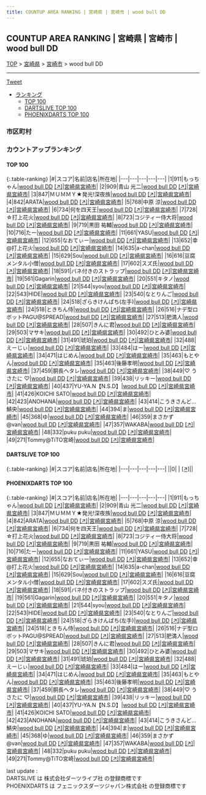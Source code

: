 ```yaml
---
title: COUNTUP AREA RANKING | 宮崎県 | 宮崎市 | wood bull DD
---
```

## COUNTUP AREA RANKING | 宮崎県 | 宮崎市 | wood bull DD

[TOP](/darts/rank/) > [宮崎県](/darts/rank/宮崎県/) > [宮崎市](/darts/rank/宮崎県/宮崎市/) > wood bull DD

___

<a href="https://twitter.com/share?ref_src=twsrc%5Etfw" data-text="COUNTUP AREA RANKING | 宮崎県宮崎市wood bull DD" class="twitter-share-button" data-hashtags="DARTSLIVE,PHOENIXDARTS,darts,ダーツ" data-show-count="false">Tweet</a>

* [ランキング](#カウントアップランキング)
    * [TOP 100](#top-100)
    * [DARTSLIVE TOP 100](#dartslive-top-100)
    * [PHOENIXDARTS TOP 100](#phoenixdarts-top-100)

### 市区町村

<ul>

</ul>

### カウントアップランキング

#### TOP 100



{:.table-ranking}
|#|スコア|名前|店名|所在地|
|---|---|---|---|---|
|1|911|<span class="rank-name-pd">もっちゃん</span>|<a href="/darts/rank/shops/53781.html">wood bull DD</a> <a href="https://vs.phoenixdarts.com/jp/shop/shopDetailInfo/s_53781?s_seq=53781">[↗]</a>|<a href="/darts/rank/宮崎県/宮崎市">宮崎県宮崎市</a>|
|2|909|<span class="rank-name-pd"><span class="pro-icon-pd"></span>青山 光二</span>|<a href="/darts/rank/shops/53781.html">wood bull DD</a> <a href="https://vs.phoenixdarts.com/jp/shop/shopDetailInfo/s_53781?s_seq=53781">[↗]</a>|<a href="/darts/rank/宮崎県/宮崎市">宮崎県宮崎市</a>|
|3|847|<span class="rank-name-pd">ＭＵＭＭＹ★発光!深夜族</span>|<a href="/darts/rank/shops/53781.html">wood bull DD</a> <a href="https://vs.phoenixdarts.com/jp/shop/shopDetailInfo/s_53781?s_seq=53781">[↗]</a>|<a href="/darts/rank/宮崎県/宮崎市">宮崎県宮崎市</a>|
|4|842|<span class="rank-name-pd">ARATA</span>|<a href="/darts/rank/shops/53781.html">wood bull DD</a> <a href="https://vs.phoenixdarts.com/jp/shop/shopDetailInfo/s_53781?s_seq=53781">[↗]</a>|<a href="/darts/rank/宮崎県/宮崎市">宮崎県宮崎市</a>|
|5|768|<span class="rank-name-pd"><span class="pro-icon-pd"></span>中原 涼</span>|<a href="/darts/rank/shops/53781.html">wood bull DD</a> <a href="https://vs.phoenixdarts.com/jp/shop/shopDetailInfo/s_53781?s_seq=53781">[↗]</a>|<a href="/darts/rank/宮崎県/宮崎市">宮崎県宮崎市</a>|
|6|734|<span class="rank-name-pd">何を四天王</span>|<a href="/darts/rank/shops/53781.html">wood bull DD</a> <a href="https://vs.phoenixdarts.com/jp/shop/shopDetailInfo/s_53781?s_seq=53781">[↗]</a>|<a href="/darts/rank/宮崎県/宮崎市">宮崎県宮崎市</a>|
|7|728|<span class="rank-name-pd">☆打上花火</span>|<a href="/darts/rank/shops/53781.html">wood bull DD</a> <a href="https://vs.phoenixdarts.com/jp/shop/shopDetailInfo/s_53781?s_seq=53781">[↗]</a>|<a href="/darts/rank/宮崎県/宮崎市">宮崎県宮崎市</a>|
|8|723|<span class="rank-name-pd">コジティー侍大将</span>|<a href="/darts/rank/shops/53781.html">wood bull DD</a> <a href="https://vs.phoenixdarts.com/jp/shop/shopDetailInfo/s_53781?s_seq=53781">[↗]</a>|<a href="/darts/rank/宮崎県/宮崎市">宮崎県宮崎市</a>|
|9|719|<span class="rank-name-pd"><span class="pro-icon-pd"></span>黒田 祐輔</span>|<a href="/darts/rank/shops/53781.html">wood bull DD</a> <a href="https://vs.phoenixdarts.com/jp/shop/shopDetailInfo/s_53781?s_seq=53781">[↗]</a>|<a href="/darts/rank/宮崎県/宮崎市">宮崎県宮崎市</a>|
|10|716|<span class="rank-name-pd">たー</span>|<a href="/darts/rank/shops/53781.html">wood bull DD</a> <a href="https://vs.phoenixdarts.com/jp/shop/shopDetailInfo/s_53781?s_seq=53781">[↗]</a>|<a href="/darts/rank/宮崎県/宮崎市">宮崎県宮崎市</a>|
|11|661|<span class="rank-name-pd">YASU</span>|<a href="/darts/rank/shops/53781.html">wood bull DD</a> <a href="https://vs.phoenixdarts.com/jp/shop/shopDetailInfo/s_53781?s_seq=53781">[↗]</a>|<a href="/darts/rank/宮崎県/宮崎市">宮崎県宮崎市</a>|
|12|655|<span class="rank-name-pd">なおてぃー</span>|<a href="/darts/rank/shops/53781.html">wood bull DD</a> <a href="https://vs.phoenixdarts.com/jp/shop/shopDetailInfo/s_53781?s_seq=53781">[↗]</a>|<a href="/darts/rank/宮崎県/宮崎市">宮崎県宮崎市</a>|
|13|652|<span class="rank-name-pd">幸 @打上花火</span>|<a href="/darts/rank/shops/53781.html">wood bull DD</a> <a href="https://vs.phoenixdarts.com/jp/shop/shopDetailInfo/s_53781?s_seq=53781">[↗]</a>|<a href="/darts/rank/宮崎県/宮崎市">宮崎県宮崎市</a>|
|14|635|<span class="rank-name-pd">a-chan</span>|<a href="/darts/rank/shops/53781.html">wood bull DD</a> <a href="https://vs.phoenixdarts.com/jp/shop/shopDetailInfo/s_53781?s_seq=53781">[↗]</a>|<a href="/darts/rank/宮崎県/宮崎市">宮崎県宮崎市</a>|
|15|629|<span class="rank-name-pd">Sou</span>|<a href="/darts/rank/shops/53781.html">wood bull DD</a> <a href="https://vs.phoenixdarts.com/jp/shop/shopDetailInfo/s_53781?s_seq=53781">[↗]</a>|<a href="/darts/rank/宮崎県/宮崎市">宮崎県宮崎市</a>|
|16|616|<span class="rank-name-pd">豆腐メンタル小僧</span>|<a href="/darts/rank/shops/53781.html">wood bull DD</a> <a href="https://vs.phoenixdarts.com/jp/shop/shopDetailInfo/s_53781?s_seq=53781">[↗]</a>|<a href="/darts/rank/宮崎県/宮崎市">宮崎県宮崎市</a>|
|17|602|<span class="rank-name-pd">スズ氏</span>|<a href="/darts/rank/shops/53781.html">wood bull DD</a> <a href="https://vs.phoenixdarts.com/jp/shop/shopDetailInfo/s_53781?s_seq=53781">[↗]</a>|<a href="/darts/rank/宮崎県/宮崎市">宮崎県宮崎市</a>|
|18|591|<span class="rank-name-pd">バネ付きのストラップ</span>|<a href="/darts/rank/shops/53781.html">wood bull DD</a> <a href="https://vs.phoenixdarts.com/jp/shop/shopDetailInfo/s_53781?s_seq=53781">[↗]</a>|<a href="/darts/rank/宮崎県/宮崎市">宮崎県宮崎市</a>|
|19|561|<span class="rank-name-pd">Gagarin</span>|<a href="/darts/rank/shops/53781.html">wood bull DD</a> <a href="https://vs.phoenixdarts.com/jp/shop/shopDetailInfo/s_53781?s_seq=53781">[↗]</a>|<a href="/darts/rank/宮崎県/宮崎市">宮崎県宮崎市</a>|
|20|551|<span class="rank-name-pd">キタノ</span>|<a href="/darts/rank/shops/53781.html">wood bull DD</a> <a href="https://vs.phoenixdarts.com/jp/shop/shopDetailInfo/s_53781?s_seq=53781">[↗]</a>|<a href="/darts/rank/宮崎県/宮崎市">宮崎県宮崎市</a>|
|21|544|<span class="rank-name-pd">syou</span>|<a href="/darts/rank/shops/53781.html">wood bull DD</a> <a href="https://vs.phoenixdarts.com/jp/shop/shopDetailInfo/s_53781?s_seq=53781">[↗]</a>|<a href="/darts/rank/宮崎県/宮崎市">宮崎県宮崎市</a>|
|22|543|<span class="rank-name-pd">HIDE</span>|<a href="/darts/rank/shops/53781.html">wood bull DD</a> <a href="https://vs.phoenixdarts.com/jp/shop/shopDetailInfo/s_53781?s_seq=53781">[↗]</a>|<a href="/darts/rank/宮崎県/宮崎市">宮崎県宮崎市</a>|
|23|540|<span class="rank-name-pd">なとりんご</span>|<a href="/darts/rank/shops/53781.html">wood bull DD</a> <a href="https://vs.phoenixdarts.com/jp/shop/shopDetailInfo/s_53781?s_seq=53781">[↗]</a>|<a href="/darts/rank/宮崎県/宮崎市">宮崎県宮崎市</a>|
|24|518|<span class="rank-name-pd">ざらきけんぱち(左手)</span>|<a href="/darts/rank/shops/53781.html">wood bull DD</a> <a href="https://vs.phoenixdarts.com/jp/shop/shopDetailInfo/s_53781?s_seq=53781">[↗]</a>|<a href="/darts/rank/宮崎県/宮崎市">宮崎県宮崎市</a>|
|24|518|<span class="rank-name-pd">ときちん侍</span>|<a href="/darts/rank/shops/53781.html">wood bull DD</a> <a href="https://vs.phoenixdarts.com/jp/shop/shopDetailInfo/s_53781?s_seq=53781">[↗]</a>|<a href="/darts/rank/宮崎県/宮崎市">宮崎県宮崎市</a>|
|26|516|<span class="rank-name-pd">ナデ型ロボットPAGU@SPREAD</span>|<a href="/darts/rank/shops/53781.html">wood bull DD</a> <a href="https://vs.phoenixdarts.com/jp/shop/shopDetailInfo/s_53781?s_seq=53781">[↗]</a>|<a href="/darts/rank/宮崎県/宮崎市">宮崎県宮崎市</a>|
|27|513|<span class="rank-name-pd">肥満人</span>|<a href="/darts/rank/shops/53781.html">wood bull DD</a> <a href="https://vs.phoenixdarts.com/jp/shop/shopDetailInfo/s_53781?s_seq=53781">[↗]</a>|<a href="/darts/rank/宮崎県/宮崎市">宮崎県宮崎市</a>|
|28|507|<span class="rank-name-pd">きんに君</span>|<a href="/darts/rank/shops/53781.html">wood bull DD</a> <a href="https://vs.phoenixdarts.com/jp/shop/shopDetailInfo/s_53781?s_seq=53781">[↗]</a>|<a href="/darts/rank/宮崎県/宮崎市">宮崎県宮崎市</a>|
|29|503|<span class="rank-name-pd">マサキ</span>|<a href="/darts/rank/shops/53781.html">wood bull DD</a> <a href="https://vs.phoenixdarts.com/jp/shop/shopDetailInfo/s_53781?s_seq=53781">[↗]</a>|<a href="/darts/rank/宮崎県/宮崎市">宮崎県宮崎市</a>|
|30|492|<span class="rank-name-pd">ひとみ婆</span>|<a href="/darts/rank/shops/53781.html">wood bull DD</a> <a href="https://vs.phoenixdarts.com/jp/shop/shopDetailInfo/s_53781?s_seq=53781">[↗]</a>|<a href="/darts/rank/宮崎県/宮崎市">宮崎県宮崎市</a>|
|31|491|<span class="rank-name-pd">琥珀</span>|<a href="/darts/rank/shops/53781.html">wood bull DD</a> <a href="https://vs.phoenixdarts.com/jp/shop/shopDetailInfo/s_53781?s_seq=53781">[↗]</a>|<a href="/darts/rank/宮崎県/宮崎市">宮崎県宮崎市</a>|
|32|488|<span class="rank-name-pd">えーじぃ</span>|<a href="/darts/rank/shops/53781.html">wood bull DD</a> <a href="https://vs.phoenixdarts.com/jp/shop/shopDetailInfo/s_53781?s_seq=53781">[↗]</a>|<a href="/darts/rank/宮崎県/宮崎市">宮崎県宮崎市</a>|
|33|484|<span class="rank-name-pd">はー</span>|<a href="/darts/rank/shops/53781.html">wood bull DD</a> <a href="https://vs.phoenixdarts.com/jp/shop/shopDetailInfo/s_53781?s_seq=53781">[↗]</a>|<a href="/darts/rank/宮崎県/宮崎市">宮崎県宮崎市</a>|
|34|471|<span class="rank-name-pd">はじめん</span>|<a href="/darts/rank/shops/53781.html">wood bull DD</a> <a href="https://vs.phoenixdarts.com/jp/shop/shopDetailInfo/s_53781?s_seq=53781">[↗]</a>|<a href="/darts/rank/宮崎県/宮崎市">宮崎県宮崎市</a>|
|35|463|<span class="rank-name-pd">もとやん</span>|<a href="/darts/rank/shops/53781.html">wood bull DD</a> <a href="https://vs.phoenixdarts.com/jp/shop/shopDetailInfo/s_53781?s_seq=53781">[↗]</a>|<a href="/darts/rank/宮崎県/宮崎市">宮崎県宮崎市</a>|
|35|463|<span class="rank-name-pd">後藤孝明</span>|<a href="/darts/rank/shops/53781.html">wood bull DD</a> <a href="https://vs.phoenixdarts.com/jp/shop/shopDetailInfo/s_53781?s_seq=53781">[↗]</a>|<a href="/darts/rank/宮崎県/宮崎市">宮崎県宮崎市</a>|
|37|459|<span class="rank-name-pd">胴長ヘタレ</span>|<a href="/darts/rank/shops/53781.html">wood bull DD</a> <a href="https://vs.phoenixdarts.com/jp/shop/shopDetailInfo/s_53781?s_seq=53781">[↗]</a>|<a href="/darts/rank/宮崎県/宮崎市">宮崎県宮崎市</a>|
|38|449|<span class="rank-name-pd">♡  うさたに  ♡</span>|<a href="/darts/rank/shops/53781.html">wood bull DD</a> <a href="https://vs.phoenixdarts.com/jp/shop/shopDetailInfo/s_53781?s_seq=53781">[↗]</a>|<a href="/darts/rank/宮崎県/宮崎市">宮崎県宮崎市</a>|
|39|438|<span class="rank-name-pd">リッキー</span>|<a href="/darts/rank/shops/53781.html">wood bull DD</a> <a href="https://vs.phoenixdarts.com/jp/shop/shopDetailInfo/s_53781?s_seq=53781">[↗]</a>|<a href="/darts/rank/宮崎県/宮崎市">宮崎県宮崎市</a>|
|40|437|<span class="rank-name-pd">YU-YA.N【N.S.D】</span>|<a href="/darts/rank/shops/53781.html">wood bull DD</a> <a href="https://vs.phoenixdarts.com/jp/shop/shopDetailInfo/s_53781?s_seq=53781">[↗]</a>|<a href="/darts/rank/宮崎県/宮崎市">宮崎県宮崎市</a>|
|41|426|<span class="rank-name-pd">KOICHI SATO</span>|<a href="/darts/rank/shops/53781.html">wood bull DD</a> <a href="https://vs.phoenixdarts.com/jp/shop/shopDetailInfo/s_53781?s_seq=53781">[↗]</a>|<a href="/darts/rank/宮崎県/宮崎市">宮崎県宮崎市</a>|
|42|423|<span class="rank-name-pd">ANOHANA</span>|<a href="/darts/rank/shops/53781.html">wood bull DD</a> <a href="https://vs.phoenixdarts.com/jp/shop/shopDetailInfo/s_53781?s_seq=53781">[↗]</a>|<a href="/darts/rank/宮崎県/宮崎市">宮崎県宮崎市</a>|
|43|414|<span class="rank-name-pd">こうきさんど...鯖央</span>|<a href="/darts/rank/shops/53781.html">wood bull DD</a> <a href="https://vs.phoenixdarts.com/jp/shop/shopDetailInfo/s_53781?s_seq=53781">[↗]</a>|<a href="/darts/rank/宮崎県/宮崎市">宮崎県宮崎市</a>|
|44|394|<span class="rank-name-pd">ま</span>|<a href="/darts/rank/shops/53781.html">wood bull DD</a> <a href="https://vs.phoenixdarts.com/jp/shop/shopDetailInfo/s_53781?s_seq=53781">[↗]</a>|<a href="/darts/rank/宮崎県/宮崎市">宮崎県宮崎市</a>|
|45|368|<span class="rank-name-pd">ゆ</span>|<a href="/darts/rank/shops/53781.html">wood bull DD</a> <a href="https://vs.phoenixdarts.com/jp/shop/shopDetailInfo/s_53781?s_seq=53781">[↗]</a>|<a href="/darts/rank/宮崎県/宮崎市">宮崎県宮崎市</a>|
|46|359|<span class="rank-name-pd">まさかず@van</span>|<a href="/darts/rank/shops/53781.html">wood bull DD</a> <a href="https://vs.phoenixdarts.com/jp/shop/shopDetailInfo/s_53781?s_seq=53781">[↗]</a>|<a href="/darts/rank/宮崎県/宮崎市">宮崎県宮崎市</a>|
|47|357|<span class="rank-name-pd">WAKABA</span>|<a href="/darts/rank/shops/53781.html">wood bull DD</a> <a href="https://vs.phoenixdarts.com/jp/shop/shopDetailInfo/s_53781?s_seq=53781">[↗]</a>|<a href="/darts/rank/宮崎県/宮崎市">宮崎県宮崎市</a>|
|48|332|<span class="rank-name-pd">puku puku</span>|<a href="/darts/rank/shops/53781.html">wood bull DD</a> <a href="https://vs.phoenixdarts.com/jp/shop/shopDetailInfo/s_53781?s_seq=53781">[↗]</a>|<a href="/darts/rank/宮崎県/宮崎市">宮崎県宮崎市</a>|
|49|271|<span class="rank-name-pd">Tommy@TiTO宮崎</span>|<a href="/darts/rank/shops/53781.html">wood bull DD</a> <a href="https://vs.phoenixdarts.com/jp/shop/shopDetailInfo/s_53781?s_seq=53781">[↗]</a>|<a href="/darts/rank/宮崎県/宮崎市">宮崎県宮崎市</a>|


#### DARTSLIVE TOP 100



{:.table-ranking}
|#|スコア|名前|店名|所在地|
|---|---|---|---|---|
||0|<span class="rank-name-dl"> </span>|<a href="/darts/rank/shops/.html"></a> <a href="">[↗]</a>|<a href="/darts/rank//"></a>|


#### PHOENIXDARTS TOP 100



{:.table-ranking}
|#|スコア|名前|店名|所在地|
|---|---|---|---|---|
|1|911|<span class="rank-name-pd">もっちゃん</span>|<a href="/darts/rank/shops/53781.html">wood bull DD</a> <a href="https://vs.phoenixdarts.com/jp/shop/shopDetailInfo/s_53781?s_seq=53781">[↗]</a>|<a href="/darts/rank/宮崎県/宮崎市">宮崎県宮崎市</a>|
|2|909|<span class="rank-name-pd"><span class="pro-icon-pd"></span>青山 光二</span>|<a href="/darts/rank/shops/53781.html">wood bull DD</a> <a href="https://vs.phoenixdarts.com/jp/shop/shopDetailInfo/s_53781?s_seq=53781">[↗]</a>|<a href="/darts/rank/宮崎県/宮崎市">宮崎県宮崎市</a>|
|3|847|<span class="rank-name-pd">ＭＵＭＭＹ★発光!深夜族</span>|<a href="/darts/rank/shops/53781.html">wood bull DD</a> <a href="https://vs.phoenixdarts.com/jp/shop/shopDetailInfo/s_53781?s_seq=53781">[↗]</a>|<a href="/darts/rank/宮崎県/宮崎市">宮崎県宮崎市</a>|
|4|842|<span class="rank-name-pd">ARATA</span>|<a href="/darts/rank/shops/53781.html">wood bull DD</a> <a href="https://vs.phoenixdarts.com/jp/shop/shopDetailInfo/s_53781?s_seq=53781">[↗]</a>|<a href="/darts/rank/宮崎県/宮崎市">宮崎県宮崎市</a>|
|5|768|<span class="rank-name-pd"><span class="pro-icon-pd"></span>中原 涼</span>|<a href="/darts/rank/shops/53781.html">wood bull DD</a> <a href="https://vs.phoenixdarts.com/jp/shop/shopDetailInfo/s_53781?s_seq=53781">[↗]</a>|<a href="/darts/rank/宮崎県/宮崎市">宮崎県宮崎市</a>|
|6|734|<span class="rank-name-pd">何を四天王</span>|<a href="/darts/rank/shops/53781.html">wood bull DD</a> <a href="https://vs.phoenixdarts.com/jp/shop/shopDetailInfo/s_53781?s_seq=53781">[↗]</a>|<a href="/darts/rank/宮崎県/宮崎市">宮崎県宮崎市</a>|
|7|728|<span class="rank-name-pd">☆打上花火</span>|<a href="/darts/rank/shops/53781.html">wood bull DD</a> <a href="https://vs.phoenixdarts.com/jp/shop/shopDetailInfo/s_53781?s_seq=53781">[↗]</a>|<a href="/darts/rank/宮崎県/宮崎市">宮崎県宮崎市</a>|
|8|723|<span class="rank-name-pd">コジティー侍大将</span>|<a href="/darts/rank/shops/53781.html">wood bull DD</a> <a href="https://vs.phoenixdarts.com/jp/shop/shopDetailInfo/s_53781?s_seq=53781">[↗]</a>|<a href="/darts/rank/宮崎県/宮崎市">宮崎県宮崎市</a>|
|9|719|<span class="rank-name-pd"><span class="pro-icon-pd"></span>黒田 祐輔</span>|<a href="/darts/rank/shops/53781.html">wood bull DD</a> <a href="https://vs.phoenixdarts.com/jp/shop/shopDetailInfo/s_53781?s_seq=53781">[↗]</a>|<a href="/darts/rank/宮崎県/宮崎市">宮崎県宮崎市</a>|
|10|716|<span class="rank-name-pd">たー</span>|<a href="/darts/rank/shops/53781.html">wood bull DD</a> <a href="https://vs.phoenixdarts.com/jp/shop/shopDetailInfo/s_53781?s_seq=53781">[↗]</a>|<a href="/darts/rank/宮崎県/宮崎市">宮崎県宮崎市</a>|
|11|661|<span class="rank-name-pd">YASU</span>|<a href="/darts/rank/shops/53781.html">wood bull DD</a> <a href="https://vs.phoenixdarts.com/jp/shop/shopDetailInfo/s_53781?s_seq=53781">[↗]</a>|<a href="/darts/rank/宮崎県/宮崎市">宮崎県宮崎市</a>|
|12|655|<span class="rank-name-pd">なおてぃー</span>|<a href="/darts/rank/shops/53781.html">wood bull DD</a> <a href="https://vs.phoenixdarts.com/jp/shop/shopDetailInfo/s_53781?s_seq=53781">[↗]</a>|<a href="/darts/rank/宮崎県/宮崎市">宮崎県宮崎市</a>|
|13|652|<span class="rank-name-pd">幸 @打上花火</span>|<a href="/darts/rank/shops/53781.html">wood bull DD</a> <a href="https://vs.phoenixdarts.com/jp/shop/shopDetailInfo/s_53781?s_seq=53781">[↗]</a>|<a href="/darts/rank/宮崎県/宮崎市">宮崎県宮崎市</a>|
|14|635|<span class="rank-name-pd">a-chan</span>|<a href="/darts/rank/shops/53781.html">wood bull DD</a> <a href="https://vs.phoenixdarts.com/jp/shop/shopDetailInfo/s_53781?s_seq=53781">[↗]</a>|<a href="/darts/rank/宮崎県/宮崎市">宮崎県宮崎市</a>|
|15|629|<span class="rank-name-pd">Sou</span>|<a href="/darts/rank/shops/53781.html">wood bull DD</a> <a href="https://vs.phoenixdarts.com/jp/shop/shopDetailInfo/s_53781?s_seq=53781">[↗]</a>|<a href="/darts/rank/宮崎県/宮崎市">宮崎県宮崎市</a>|
|16|616|<span class="rank-name-pd">豆腐メンタル小僧</span>|<a href="/darts/rank/shops/53781.html">wood bull DD</a> <a href="https://vs.phoenixdarts.com/jp/shop/shopDetailInfo/s_53781?s_seq=53781">[↗]</a>|<a href="/darts/rank/宮崎県/宮崎市">宮崎県宮崎市</a>|
|17|602|<span class="rank-name-pd">スズ氏</span>|<a href="/darts/rank/shops/53781.html">wood bull DD</a> <a href="https://vs.phoenixdarts.com/jp/shop/shopDetailInfo/s_53781?s_seq=53781">[↗]</a>|<a href="/darts/rank/宮崎県/宮崎市">宮崎県宮崎市</a>|
|18|591|<span class="rank-name-pd">バネ付きのストラップ</span>|<a href="/darts/rank/shops/53781.html">wood bull DD</a> <a href="https://vs.phoenixdarts.com/jp/shop/shopDetailInfo/s_53781?s_seq=53781">[↗]</a>|<a href="/darts/rank/宮崎県/宮崎市">宮崎県宮崎市</a>|
|19|561|<span class="rank-name-pd">Gagarin</span>|<a href="/darts/rank/shops/53781.html">wood bull DD</a> <a href="https://vs.phoenixdarts.com/jp/shop/shopDetailInfo/s_53781?s_seq=53781">[↗]</a>|<a href="/darts/rank/宮崎県/宮崎市">宮崎県宮崎市</a>|
|20|551|<span class="rank-name-pd">キタノ</span>|<a href="/darts/rank/shops/53781.html">wood bull DD</a> <a href="https://vs.phoenixdarts.com/jp/shop/shopDetailInfo/s_53781?s_seq=53781">[↗]</a>|<a href="/darts/rank/宮崎県/宮崎市">宮崎県宮崎市</a>|
|21|544|<span class="rank-name-pd">syou</span>|<a href="/darts/rank/shops/53781.html">wood bull DD</a> <a href="https://vs.phoenixdarts.com/jp/shop/shopDetailInfo/s_53781?s_seq=53781">[↗]</a>|<a href="/darts/rank/宮崎県/宮崎市">宮崎県宮崎市</a>|
|22|543|<span class="rank-name-pd">HIDE</span>|<a href="/darts/rank/shops/53781.html">wood bull DD</a> <a href="https://vs.phoenixdarts.com/jp/shop/shopDetailInfo/s_53781?s_seq=53781">[↗]</a>|<a href="/darts/rank/宮崎県/宮崎市">宮崎県宮崎市</a>|
|23|540|<span class="rank-name-pd">なとりんご</span>|<a href="/darts/rank/shops/53781.html">wood bull DD</a> <a href="https://vs.phoenixdarts.com/jp/shop/shopDetailInfo/s_53781?s_seq=53781">[↗]</a>|<a href="/darts/rank/宮崎県/宮崎市">宮崎県宮崎市</a>|
|24|518|<span class="rank-name-pd">ざらきけんぱち(左手)</span>|<a href="/darts/rank/shops/53781.html">wood bull DD</a> <a href="https://vs.phoenixdarts.com/jp/shop/shopDetailInfo/s_53781?s_seq=53781">[↗]</a>|<a href="/darts/rank/宮崎県/宮崎市">宮崎県宮崎市</a>|
|24|518|<span class="rank-name-pd">ときちん侍</span>|<a href="/darts/rank/shops/53781.html">wood bull DD</a> <a href="https://vs.phoenixdarts.com/jp/shop/shopDetailInfo/s_53781?s_seq=53781">[↗]</a>|<a href="/darts/rank/宮崎県/宮崎市">宮崎県宮崎市</a>|
|26|516|<span class="rank-name-pd">ナデ型ロボットPAGU@SPREAD</span>|<a href="/darts/rank/shops/53781.html">wood bull DD</a> <a href="https://vs.phoenixdarts.com/jp/shop/shopDetailInfo/s_53781?s_seq=53781">[↗]</a>|<a href="/darts/rank/宮崎県/宮崎市">宮崎県宮崎市</a>|
|27|513|<span class="rank-name-pd">肥満人</span>|<a href="/darts/rank/shops/53781.html">wood bull DD</a> <a href="https://vs.phoenixdarts.com/jp/shop/shopDetailInfo/s_53781?s_seq=53781">[↗]</a>|<a href="/darts/rank/宮崎県/宮崎市">宮崎県宮崎市</a>|
|28|507|<span class="rank-name-pd">きんに君</span>|<a href="/darts/rank/shops/53781.html">wood bull DD</a> <a href="https://vs.phoenixdarts.com/jp/shop/shopDetailInfo/s_53781?s_seq=53781">[↗]</a>|<a href="/darts/rank/宮崎県/宮崎市">宮崎県宮崎市</a>|
|29|503|<span class="rank-name-pd">マサキ</span>|<a href="/darts/rank/shops/53781.html">wood bull DD</a> <a href="https://vs.phoenixdarts.com/jp/shop/shopDetailInfo/s_53781?s_seq=53781">[↗]</a>|<a href="/darts/rank/宮崎県/宮崎市">宮崎県宮崎市</a>|
|30|492|<span class="rank-name-pd">ひとみ婆</span>|<a href="/darts/rank/shops/53781.html">wood bull DD</a> <a href="https://vs.phoenixdarts.com/jp/shop/shopDetailInfo/s_53781?s_seq=53781">[↗]</a>|<a href="/darts/rank/宮崎県/宮崎市">宮崎県宮崎市</a>|
|31|491|<span class="rank-name-pd">琥珀</span>|<a href="/darts/rank/shops/53781.html">wood bull DD</a> <a href="https://vs.phoenixdarts.com/jp/shop/shopDetailInfo/s_53781?s_seq=53781">[↗]</a>|<a href="/darts/rank/宮崎県/宮崎市">宮崎県宮崎市</a>|
|32|488|<span class="rank-name-pd">えーじぃ</span>|<a href="/darts/rank/shops/53781.html">wood bull DD</a> <a href="https://vs.phoenixdarts.com/jp/shop/shopDetailInfo/s_53781?s_seq=53781">[↗]</a>|<a href="/darts/rank/宮崎県/宮崎市">宮崎県宮崎市</a>|
|33|484|<span class="rank-name-pd">はー</span>|<a href="/darts/rank/shops/53781.html">wood bull DD</a> <a href="https://vs.phoenixdarts.com/jp/shop/shopDetailInfo/s_53781?s_seq=53781">[↗]</a>|<a href="/darts/rank/宮崎県/宮崎市">宮崎県宮崎市</a>|
|34|471|<span class="rank-name-pd">はじめん</span>|<a href="/darts/rank/shops/53781.html">wood bull DD</a> <a href="https://vs.phoenixdarts.com/jp/shop/shopDetailInfo/s_53781?s_seq=53781">[↗]</a>|<a href="/darts/rank/宮崎県/宮崎市">宮崎県宮崎市</a>|
|35|463|<span class="rank-name-pd">もとやん</span>|<a href="/darts/rank/shops/53781.html">wood bull DD</a> <a href="https://vs.phoenixdarts.com/jp/shop/shopDetailInfo/s_53781?s_seq=53781">[↗]</a>|<a href="/darts/rank/宮崎県/宮崎市">宮崎県宮崎市</a>|
|35|463|<span class="rank-name-pd">後藤孝明</span>|<a href="/darts/rank/shops/53781.html">wood bull DD</a> <a href="https://vs.phoenixdarts.com/jp/shop/shopDetailInfo/s_53781?s_seq=53781">[↗]</a>|<a href="/darts/rank/宮崎県/宮崎市">宮崎県宮崎市</a>|
|37|459|<span class="rank-name-pd">胴長ヘタレ</span>|<a href="/darts/rank/shops/53781.html">wood bull DD</a> <a href="https://vs.phoenixdarts.com/jp/shop/shopDetailInfo/s_53781?s_seq=53781">[↗]</a>|<a href="/darts/rank/宮崎県/宮崎市">宮崎県宮崎市</a>|
|38|449|<span class="rank-name-pd">♡  うさたに  ♡</span>|<a href="/darts/rank/shops/53781.html">wood bull DD</a> <a href="https://vs.phoenixdarts.com/jp/shop/shopDetailInfo/s_53781?s_seq=53781">[↗]</a>|<a href="/darts/rank/宮崎県/宮崎市">宮崎県宮崎市</a>|
|39|438|<span class="rank-name-pd">リッキー</span>|<a href="/darts/rank/shops/53781.html">wood bull DD</a> <a href="https://vs.phoenixdarts.com/jp/shop/shopDetailInfo/s_53781?s_seq=53781">[↗]</a>|<a href="/darts/rank/宮崎県/宮崎市">宮崎県宮崎市</a>|
|40|437|<span class="rank-name-pd">YU-YA.N【N.S.D】</span>|<a href="/darts/rank/shops/53781.html">wood bull DD</a> <a href="https://vs.phoenixdarts.com/jp/shop/shopDetailInfo/s_53781?s_seq=53781">[↗]</a>|<a href="/darts/rank/宮崎県/宮崎市">宮崎県宮崎市</a>|
|41|426|<span class="rank-name-pd">KOICHI SATO</span>|<a href="/darts/rank/shops/53781.html">wood bull DD</a> <a href="https://vs.phoenixdarts.com/jp/shop/shopDetailInfo/s_53781?s_seq=53781">[↗]</a>|<a href="/darts/rank/宮崎県/宮崎市">宮崎県宮崎市</a>|
|42|423|<span class="rank-name-pd">ANOHANA</span>|<a href="/darts/rank/shops/53781.html">wood bull DD</a> <a href="https://vs.phoenixdarts.com/jp/shop/shopDetailInfo/s_53781?s_seq=53781">[↗]</a>|<a href="/darts/rank/宮崎県/宮崎市">宮崎県宮崎市</a>|
|43|414|<span class="rank-name-pd">こうきさんど...鯖央</span>|<a href="/darts/rank/shops/53781.html">wood bull DD</a> <a href="https://vs.phoenixdarts.com/jp/shop/shopDetailInfo/s_53781?s_seq=53781">[↗]</a>|<a href="/darts/rank/宮崎県/宮崎市">宮崎県宮崎市</a>|
|44|394|<span class="rank-name-pd">ま</span>|<a href="/darts/rank/shops/53781.html">wood bull DD</a> <a href="https://vs.phoenixdarts.com/jp/shop/shopDetailInfo/s_53781?s_seq=53781">[↗]</a>|<a href="/darts/rank/宮崎県/宮崎市">宮崎県宮崎市</a>|
|45|368|<span class="rank-name-pd">ゆ</span>|<a href="/darts/rank/shops/53781.html">wood bull DD</a> <a href="https://vs.phoenixdarts.com/jp/shop/shopDetailInfo/s_53781?s_seq=53781">[↗]</a>|<a href="/darts/rank/宮崎県/宮崎市">宮崎県宮崎市</a>|
|46|359|<span class="rank-name-pd">まさかず@van</span>|<a href="/darts/rank/shops/53781.html">wood bull DD</a> <a href="https://vs.phoenixdarts.com/jp/shop/shopDetailInfo/s_53781?s_seq=53781">[↗]</a>|<a href="/darts/rank/宮崎県/宮崎市">宮崎県宮崎市</a>|
|47|357|<span class="rank-name-pd">WAKABA</span>|<a href="/darts/rank/shops/53781.html">wood bull DD</a> <a href="https://vs.phoenixdarts.com/jp/shop/shopDetailInfo/s_53781?s_seq=53781">[↗]</a>|<a href="/darts/rank/宮崎県/宮崎市">宮崎県宮崎市</a>|
|48|332|<span class="rank-name-pd">puku puku</span>|<a href="/darts/rank/shops/53781.html">wood bull DD</a> <a href="https://vs.phoenixdarts.com/jp/shop/shopDetailInfo/s_53781?s_seq=53781">[↗]</a>|<a href="/darts/rank/宮崎県/宮崎市">宮崎県宮崎市</a>|
|49|271|<span class="rank-name-pd">Tommy@TiTO宮崎</span>|<a href="/darts/rank/shops/53781.html">wood bull DD</a> <a href="https://vs.phoenixdarts.com/jp/shop/shopDetailInfo/s_53781?s_seq=53781">[↗]</a>|<a href="/darts/rank/宮崎県/宮崎市">宮崎県宮崎市</a>|


<div class="footer border-top border-gray-light mt-5 pt-3 text-right text-gray">
    last update : <span style="font-weight: italic" id="foot_last_modified"></span><br />
    DARTSLIVE は 株式会社ダーツライブ社 の登録商標です<br />
    PHOENIXDARTS は フェニックスダーツジャパン株式会社 の登録商標です<br />
</div>

<script src="https://cdnjs.cloudflare.com/ajax/libs/jquery.tablesorter/2.31.3/js/jquery.tablesorter.min.js" integrity="sha512-qzgd5cYSZcosqpzpn7zF2ZId8f/8CHmFKZ8j7mU4OUXTNRd5g+ZHBPsgKEwoqxCtdQvExE5LprwwPAgoicguNg==" crossorigin="anonymous" referrerpolicy="no-referrer"></script>
<link rel="stylesheet" href="https://cdnjs.cloudflare.com/ajax/libs/jquery.tablesorter/2.31.3/css/theme.default.min.css" integrity="sha512-wghhOJkjQX0Lh3NSWvNKeZ0ZpNn+SPVXX1Qyc9OCaogADktxrBiBdKGDoqVUOyhStvMBmJQ8ZdMHiR3wuEq8+w==" crossorigin="anonymous" referrerpolicy="no-referrer" />
<script>
$(function() {
    $(".table-ranking").tablesorter({sortList:[[0, 0]]});
    $("#foot_last_modified").text(formatDate(new Date(document.lastModified), 'yyyy-MM-dd HH:mm:ss'));
});
</script>

<script async src="https://platform.twitter.com/widgets.js" charset="utf-8"></script>